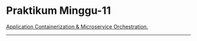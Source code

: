 # Praktikum Minggu-11

[Application Containerization & Microservice Orchestration.](latihan.md)

---
